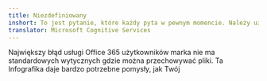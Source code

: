 ```yaml
---
title: Niezdefiniowany
inshort: To jest pytanie, które każdy pyta w pewnym momencie. Należy użyć programu SharePoint lub OneDrive dla biznesu?
translator: Microsoft Cognitive Services
---
```



Największy błąd usługi Office 365 użytkowników marka nie ma standardowych wytycznych gdzie można przechowywać pliki. Ta Infografika daje bardzo potrzebne pomysły, jak Twój 


